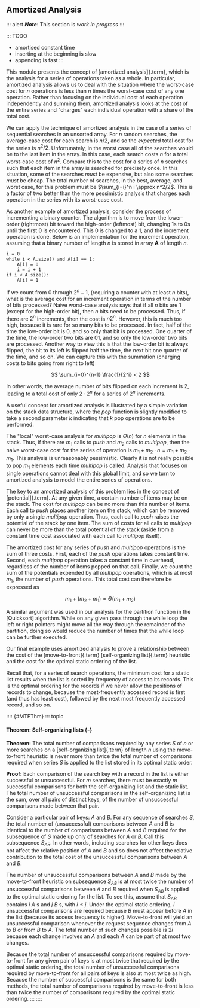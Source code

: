 
## Amortized Analysis

::: alert
***Note***: This section is *work in progress*
:::

::: TODO
- amortised constant time
- inserting at the beginning is slow
- appending is fast
:::

This module presents the concept of
[amortized analysis]{.term}, which is the
analysis for a series of operations taken as a whole. In particular,
amortized analysis allows us to deal with the situation where the
worst-case cost for $n$ operations is less than $n$ times the worst-case
cost of any one operation. Rather than focusing on the individual cost
of each operation independently and summing them, amortized analysis
looks at the cost of the entire series and "charges" each individual
operation with a share of the total cost.

We can apply the technique of amortized analysis in the case of a series
of sequential searches in an unsorted array. For $n$ random searches,
the average-case cost for each search is $n/2$, and so the *expected*
total cost for the series is $n^2/2$. Unfortunately, in the worst case
all of the searches would be to the last item in the array. In this
case, each search costs $n$ for a total worst-case cost of $n^2$.
Compare this to the cost for a series of $n$ searches such that each
item in the array is searched for precisely once. In this situation,
some of the searches *must* be expensive, but also some searches *must*
be cheap. The total number of searches, in the best, average, and worst
case, for this problem must be $\sum_{i=i}^n i \approx n^2/2$. This is a
factor of two better than the more pessimistic analysis that charges
each operation in the series with its worst-case cost.

As another example of amortized analysis, consider the process of
incrementing a binary counter. The algorithm is to move from the
lower-order (rightmost) bit toward the high-order (leftmost) bit,
changing 1s to 0s until the first 0 is encountered. This 0 is changed to
a 1, and the increment operation is done. Below is an implementation for
the increment operation, assuming that a binary number of length $n$ is
stored in array **A** of length $n$.

    i = 0
    while i < A.size() and A[i] == 1:
        A[i] = 0
        i = i + 1
    if i < A.size():
        A[i] = 1

If we count from 0 through $2^n - 1$, (requiring a counter with at least
$n$ bits), what is the average cost for an increment operation in terms
of the number of bits processed? Naive worst-case analysis says that if
all $n$ bits are 1 (except for the high-order bit), then $n$ bits need
to be processed. Thus, if there are $2^n$ increments, then the cost is
$n 2^n$. However, this is much too high, because it is rare for so many
bits to be processed. In fact, half of the time the low-order bit is 0,
and so only that bit is processed. One quarter of the time, the
low-order two bits are 01, and so only the low-order two bits are
processed. Another way to view this is that the low-order bit is always
flipped, the bit to its left is flipped half the time, the next bit one
quarter of the time, and so on. We can capture this with the summation
(charging costs to bits going from right to left)

$$
\sum_{i=0}^{n-1} \frac{1}{2^i} < 2
$$

In other words, the average number of bits flipped on each increment is
2, leading to a total cost of only $2 \cdot 2^n$ for a series of $2^n$
increments.

A useful concept for amortized analysis is illustrated by a simple
variation on the stack data structure, where the *pop*
function is slightly modified to take a second parameter $k$ indicating
that $k$ pop operations are to be performed.

The "local" worst-case analysis for *multipop* is
$\Theta(n)$ for $n$ elements in the stack. Thus, if there are $m_1$
calls to *push* and $m_2$ calls to *multipop*,
then the naive worst-case cost for the series of operation is
$m_1 + m_2\cdot n = m_1 + m_2 \cdot m_1$. This analysis is unreasonably
pessimistic. Clearly it is not really possible to pop $m_1$ elements
each time *multipop* is called. Analysis that focuses on
single operations cannot deal with this global limit, and so we turn to
amortized analysis to model the entire series of operations.

The key to an amortized analysis of this problem lies in the concept of
[potential]{.term}. At any given time, a certain
number of items may be on the stack. The cost for *multipop*
can be no more than this number of items. Each call to
*push* places another item on the stack, which can be
removed by only a single *multipop* operation. Thus, each
call to *push* raises the potential of the stack by one
item. The sum of costs for all calls to *multipop* can never
be more than the total potential of the stack (aside from a constant
time cost associated with each call to *multipop* itself).

The amortized cost for any series of *push* and
*multipop* operations is the sum of three costs. First, each
of the *push* operations takes constant time. Second, each
*multipop* operation takes a constant time in overhead,
regardless of the number of items popped on that call. Finally, we count
the sum of the potentials expended by all *multipop*
operations, which is at most $m_1$, the number of *push*
operations. This total cost can therefore be expressed as

$$
m_1 + (m_2 + m_1) = \Theta(m_1 + m_2)
$$

A similar argument was used in our analysis for the partition function
in the [Quicksort]
algorithm. While on any given pass through the while loop the left or
right pointers might move all the way through the remainder of the
partition, doing so would reduce the number of times that the while loop
can be further executed.

Our final example uses amortized analysis to prove a relationship
between the cost of the [move-to-front]{.term}
[self-organizing list]{.term} heuristic and the cost for the optimal static
ordering of the list.

Recall that, for a series of search operations, the minimum cost for a
static list results when the list is sorted by frequency of access to
its records. This is the optimal ordering for the records if we never
allow the positions of records to change, because the most-frequently
accessed record is first (and thus has least cost), followed by the next
most frequently accessed record, and so on.

:::: {#MTFThm}
::: topic
#### Theorem: Self-organizing lists {-}

**Theorem:** The total number of comparisons required by any series $S$
of $n$ or more searches on a [self-organizing list]{.term} of length $n$ using
the move-to-front heuristic is never more than twice the total number of
comparisons required when series $S$ is applied to the list stored in
its optimal static order.

**Proof:** Each comparison of the search key with a record in the list
is either successful or unsuccessful. For $m$ searches, there must be
exactly $m$ successful comparisons for both the self-organizing list and
the static list. The total number of unsuccessful comparisons in the
self-organizing list is the sum, over all pairs of distinct keys, of the
number of unsuccessful comparisons made between that pair.

Consider a particular pair of keys: $A$ and $B$. For any sequence of
searches $S$, the total number of (unsuccessful) comparisons between $A$
and $B$ is identical to the number of comparisons between $A$ and $B$
required for the subsequence of $S$ made up only of searches for $A$ or
$B$. Call this subsequence $S_{AB}$. In other words, including searches
for other keys does not affect the relative position of $A$ and $B$ and
so does not affect the relative contribution to the total cost of the
unsuccessful comparisons between $A$ and $B$.

The number of unsuccessful comparisons between $A$ and $B$ made by the
move-to-front heuristic on subsequence $S_{AB}$ is at most twice the
number of unsuccessful comparisons between $A$ and $B$ required when
$S_{AB}$ is applied to the optimal static ordering for the list. To see
this, assume that $S_{AB}$ contains $i$ $A$ s and $j$ $B$ s, with
$i \leq j$. Under the optimal static ordering, $i$ unsuccessful
comparisons are required because $B$ must appear before $A$ in the list
(because its access frequency is higher). Move-to-front will yield an
unsuccessful comparison whenever the request sequence changes from $A$
to $B$ or from $B$ to $A$. The total number of such changes possible is
$2i$ because each change involves an $A$ and each $A$ can be part of at
most two changes.

Because the total number of unsuccessful comparisons required by
move-to-front for any given pair of keys is at most twice that required
by the optimal static ordering, the total number of unsuccessful
comparisons required by move-to-front for all pairs of keys is also at
most twice as high. Because the number of successful comparisons is the
same for both methods, the total number of comparisons required by
move-to-front is less than twice the number of comparisons required by
the optimal static ordering.
:::
::::
